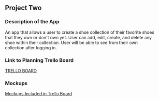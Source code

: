 ## Project Two

### Description of the App
An app that allows a user to create a shoe collection of their favorite shoes that they own or don't own yet. User can add, edit, create, and delete any shoe within their collection. User will be able to see from their own collection after logging in.

### Link to Planning Trello Board
[TRELLO BOARD](https://trello.com/invite/b/t8ow1zXI/ATTI82f258ea59c99167ff34d6a2d61ff1dfCE97526A/project-two)

### Mockups
[Mockups Included in Trello Board](https://trello.com/invite/b/t8ow1zXI/ATTI82f258ea59c99167ff34d6a2d61ff1dfCE97526A/project-two)
